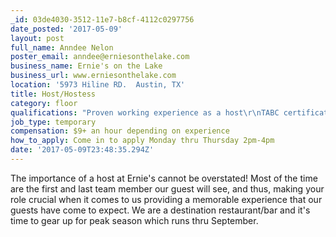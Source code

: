 ```yaml
---
_id: 03de4030-3512-11e7-b8cf-4112c0297756
date_posted: '2017-05-09'
layout: post
full_name: Anndee Nelon
poster_email: anndee@erniesonthelake.com
business_name: Ernie's on the Lake
business_url: www.erniesonthelake.com
location: '5973 Hiline RD.  Austin, TX'
title: Host/Hostess
category: floor
qualifications: "Proven working experience as a host\r\nTABC certification \r\nFood Handlers certification"
job_type: temporary
compensation: $9+ an hour depending on experience
how_to_apply: Come in to apply Monday thru Thursday 2pm-4pm
date: '2017-05-09T23:48:35.294Z'
---
```

The importance of a host at Ernie's cannot be overstated! Most of the time are the first and last team member our guest will see, and thus, making your role crucial when it comes to us providing a memorable experience that our guests have come to expect. We are a destination restaurant/bar and it's time to gear up for peak season which runs thru September.
